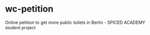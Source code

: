 # wc-petition
Online petition to get more public toilets in Berlin - SPICED ACADEMY student project
